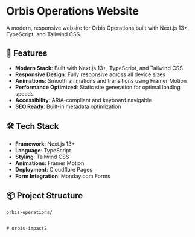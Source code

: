 # Orbis Operations Website

A modern, responsive website for Orbis Operations built with Next.js 13+, TypeScript, and Tailwind CSS.

## 🚀 Features

- **Modern Stack**: Built with Next.js 13+, TypeScript, and Tailwind CSS
- **Responsive Design**: Fully responsive across all device sizes
- **Animations**: Smooth animations and transitions using Framer Motion
- **Performance Optimized**: Static site generation for optimal loading speeds
- **Accessibility**: ARIA-compliant and keyboard navigable
- **SEO Ready**: Built-in metadata optimization

## 🛠️ Tech Stack

- **Framework**: Next.js 13+
- **Language**: TypeScript
- **Styling**: Tailwind CSS
- **Animations**: Framer Motion
- **Deployment**: Cloudflare Pages
- **Form Integration**: Monday.com Forms

## 📦 Project Structure

```
orbis-operations/


# orbis-impact2
